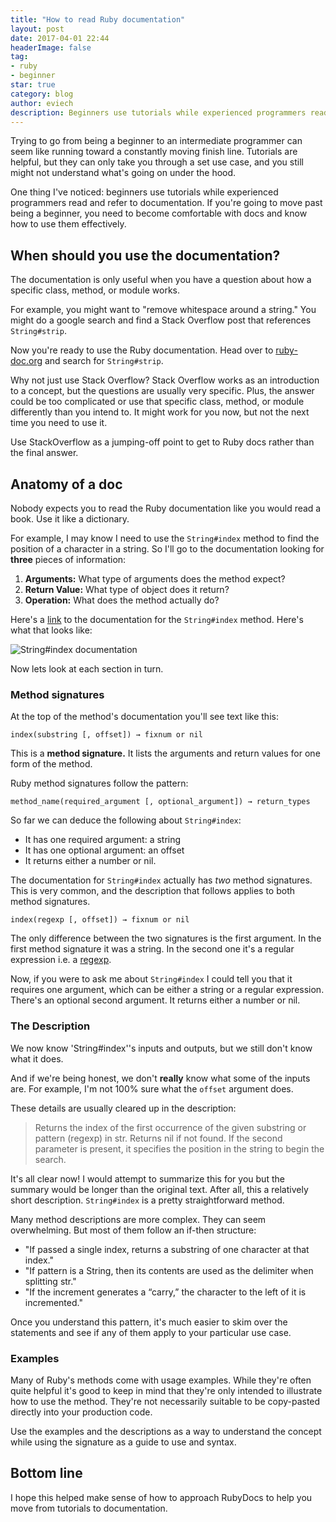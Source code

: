 ```yaml
---
title: "How to read Ruby documentation"
layout: post
date: 2017-04-01 22:44
headerImage: false
tag:
- ruby
- beginner
star: true
category: blog
author: eviech
description: Beginners use tutorials while experienced programmers read and refer to documentation. But how do you do that, exactly? This post explains the anatomy of a Ruby doc to help expand your understanding of Ruby.
---
```


Trying to go from being a beginner to an intermediate programmer can seem like running toward a constantly moving finish line. Tutorials are helpful, but they can only take you through a set use case, and you still might not understand what's going on under the hood. 

One thing I've noticed: beginners use tutorials while experienced programmers read and refer to documentation. If you're going to move past being a beginner, you need to become comfortable with docs and know how to use them effectively.

## When should you use the documentation?

The documentation is only useful when you have a question about how a specific class, method, or module works. 

For example, you might want to "remove whitespace around a string." You might do a google search and find a Stack Overflow post that references `String#strip`.

Now you're ready to use the Ruby documentation. Head over to [ruby-doc.org](http://ruby-doc.org ) and search for `String#strip`.

Why not just use Stack Overflow? Stack Overflow works as an introduction to a concept, but the questions are usually very specific. Plus, the answer could be too complicated or use that specific class, method, or module differently than you intend to. It might work for you now, but not the next time you need to use it. 

Use StackOverflow as a jumping-off point to get to Ruby docs rather than the final answer.

## Anatomy of a doc

Nobody expects you to read the Ruby documentation like you would read a book. Use it like a dictionary. 

For example, I may know I need to use the `String#index` method to find the position of a character in a string. So I'll go to the documentation looking for **three** pieces of information:

1. **Arguments:** What type of arguments does the method expect?
2. **Return Value:** What type of object does it return?
3. **Operation:** What does the method actually do?

Here's a [link](https://ruby-doc.org/core-2.2.0/String.html#method-i-index) to the documentation for the `String#index` method. Here's what that looks like:

![String#index documentation](http://eviech.com/assets/images/string_index_documentation.png "string#index documentation")

Now lets look at each section in turn.

### Method signatures


At the top of the method's documentation you'll see text like this:

```
index(substring [, offset]) → fixnum or nil
```

This is a **method signature.** It lists the arguments and return values for one form of the method. 

Ruby method signatures follow the pattern:

```
method_name(required_argument [, optional_argument]) → return_types 
```

So far we can deduce the following about `String#index`:

* It has one required argument: a string 
* It has one optional argument: an offset
* It returns either a number or nil. 

The documentation for `String#index` actually has *two* method signatures. This is very common, and the description that follows applies to both method signatures. 

```
index(regexp [, offset]) → fixnum or nil
```

The only difference between the two signatures is the first argument. In the first method signature it was a string. In the second one it's a regular expression i.e. a [regexp](https://ruby-doc.org/core-2.2.0/Regexp.html). 

Now, if you were to ask me about `String#index` I could tell you that it requires one argument, which can be either a string or a regular expression. There's an optional second argument. It returns either a number or nil.  


### The Description
 We now know 'String#index''s inputs and outputs, but we still don't know what it does. 

And if we're being honest, we don't **really** know what some of the inputs are. For example, I'm not 100% sure what the `offset` argument does. 

These details are usually cleared up in the description:

> Returns the index of the first occurrence of the given substring or pattern (regexp) in str. Returns nil if not found. If the second parameter is present, it specifies the position in the string to begin the search.

It's all clear now! I would attempt to summarize this for you but the summary would be longer than the original text. After all, this a relatively short description. `String#index` is a pretty straightforward method. 

Many method descriptions are more complex. They can seem overwhelming. But most of them follow an if-then structure:

* "If passed a single index, returns a substring of one character at that index." 
* "If pattern is a String, then its contents are used as the delimiter when splitting str."
* "If the increment generates a “carry,” the character to the left of it is incremented."

Once you understand this pattern, it's much easier to skim over the statements and see if any of them apply to your particular use case. 

### Examples

Many of Ruby's methods come with usage examples. While they're often quite helpful it's good to keep in mind that they're only intended to illustrate how to use the method. They're not necessarily suitable to be copy-pasted directly into your production code. 

Use the examples and the descriptions as a way to understand the concept while using the signature as a guide to use and syntax.

## Bottom line

I hope this helped make sense of how to approach RubyDocs to help you move from tutorials to documentation. 